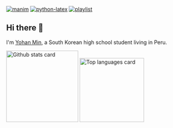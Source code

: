 [![manim](https://github-readme-stats.vercel.app/api/pin/?username=myh2910&repo=manim&show_owner=true&theme=dark)](https://github.com/myh2910/manim)
[![python-latex](https://github-readme-stats.vercel.app/api/pin/?username=myh2910&repo=python-latex&show_owner=true&theme=dark)](https://github.com/myh2910/python-latex)
[![playlist](https://github-readme-stats.vercel.app/api/pin/?username=myh2910&repo=playlist&show_owner=true&theme=dark)](https://github.com/myh2910/playlist)
<!--
[![myh2910.github.io](https://github-readme-stats.vercel.app/api/pin/?username=myh2910&repo=myh2910.github.io&show_owner=true&theme=dark)](https://github.com/myh2910/myh2910.github.io)
-->

## Hi there 👋

I'm [Yohan Min](https://myh2910.github.io/), a South Korean high school student living in Peru.

<img src="https://github-readme-stats.vercel.app/api?username=myh2910&show_icons=true&count_private=true&theme=jolly&hide_border=true&include_all_commits=true" height="192" alt="Github stats card" />
<img src="https://github-readme-stats.vercel.app/api/top-langs/?username=myh2910&layout=compact&theme=vue-dark&hide_border=true&langs_count=6" height="172" alt="Top languages card" />
